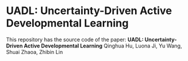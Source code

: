 # UADL: Uncertainty-Driven Active Developmental Learning
This repository has the source code of the paper: 
**UADL: Uncertainty-Driven Active Developmental Learning**
Qinghua Hu, Luona Ji, Yu Wang, Shuai Zhaoa, Zhibin Lin
